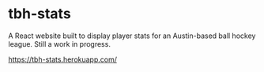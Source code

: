 # tbh-stats

A React website built to display player stats for an Austin-based ball hockey league.  Still a work in progress.

https://tbh-stats.herokuapp.com/


